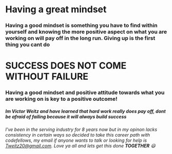 # **Having a great mindset**

### Having a good mindset is something you have to find within yourself and knowing the more positive aspect on what you are working on will pay off in the long run. **Giving up is the first thing you cant do**

# **SUCCESS DOES NOT COME WITHOUT FAILURE**
### Having a good mindset and positive attitude towards what you are working on is key to a positive outcome!
##### Im Victor Weitz and have learned that hard work really does pay off, dont be afraid of failing because it will always build success
###### I've been in the serving industry for 8 years now but in my opinon lacks consistency in certain ways so decided to take this career path with codefellows, my email if anyone wants to talk or looking for help is Tweitz20@gmail.com. Love ya all and lets get this done **TOGETHER** :smiley:

